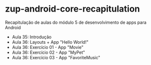 # zup-android-core-recapitulation
Recapitulação de aulas do módulo 5 de desenvolvimento de apps para Android

- Aula 35: Introdução 
- Aula 36: Layouts + App "Hello World!" 
- Aula 36: Exercício 01 - App "Movie" 
- Aula 36: Exercício 02 - App "MyPet" 
- Aula 36: Exercício 03 - App "FavoriteMusic"
